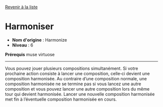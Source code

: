 [Revenir à la liste](list.md)

# Harmoniser

 * **Nom d'origine** : Harmonize
 * **Niveau** : 6


<p><strong>Prérequis</strong> muse virtuose</p>
<hr>
<p>Vous pouvez jouer plusieurs compositions simultanément. Si votre prochaine action consiste à lancer une composition, celle‑ci devient une composition harmonisée. Au contraire d’une composition normale, une composition harmonisée ne se termine pas si vous lancez une autre composition et vous pouvez lancer une autre composition lors du même tour qui devient harmonisée. Lancer une nouvelle composition harmonisée met fin à l’éventuelle composition harmonisée en cours.</p>
